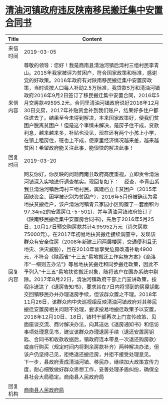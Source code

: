 # <a href="http://www.shangluo.gov.cn/zmhd/ldxxxx.jsp?urltype=leadermail.LeaderMailContentUrl&wbtreeid=1112&leadermailid=5156">清油河镇政府违反陕南移民搬迁集中安置合同书</a>
| Title |                                                                                                                                                                                                                                                                                                                                                                                                   Content                                                                                                                                                                                                                                                                                                                                                                                                   |
|:-----:|-------------------------------------------------------------------------------------------------------------------------------------------------------------------------------------------------------------------------------------------------------------------------------------------------------------------------------------------------------------------------------------------------------------------------------------------------------------------------------------------------------------------------------------------------------------------------------------------------------------------------------------------------------------------------------------------------------------------------------------------------------------------------------------------------------------|
| 来信时间  | 2019-03-05                                                                                                                                                                                                                                                                                                                                                                                                                                                                                                                                                                                                                                                                                                                                                                                                  |
| 来信内容  | 尊敬的领导：您好！我是商南县清油河镇后湾村三组村民李青山。2015年我家被评为贫困户，符合国家政策和标准，感谢党的好政策。2016年政府有对陕南移民搬迁集中安置房政策，当时说按人口每人补助2.5万标准，我贷款5万和清油河镇政府2016年9月2日签订了移民搬迁集中安置合同，2016年5月交房款49595.2元，合同里清油河镇政府说好2016年12月30日交房，2017年补贴资金补到我们账户，结果好多住户都住进去了。结果至今未得到解决，本来国家政策好，使我们贫困户脱离贫困户！但是这个事情未解决，是房子住不成，贷款利息，越来越来多，补贴也没见，现在还有两个小孩上小学，在镇上租房住，班也上不成，使家里经济情况越来差，越来越贫困！希望政府能关注此事，能很快的解决此事！                                                                                                                                                                                                                                                                                                                                                                                                                                                               |
| 回复时间  | 2019-03-20                                                                                                                                                                                                                                                                                                                                                                                                                                                                                                                                                                                                                                                                                                                                                                                                  |
| 回复内容  | 网友你好，你反映的问题商南县政府高度重视，立即责令清油河镇深入实地进行调查核实。现回复如下：    经查，李青山系我县清油河镇后湾村三组村民，属建档立卡贫困户（2015年因缺资金、因学被识别为贫困户），2016年5月份被确认为易地扶贫搬迁户，该户清油河镇青云家园小区购置了一套面积为97.34m2的安置房(1-5-501)，并与清油河镇政府签订了《陕南移民搬迁集中安置房合同书》，先后于2016年5月25日、10月17日预交购房款共计4.95952万元（尚欠房款75000元）。在2017年初易地扶贫搬迁接续调查中，发现该群众有安全住房（2008年新建三间两层楼房，交通便利且无地灾、洪灾威胁），且在2010年曾享受危房改造补助4900元，不符合《陕西省“十三五”易地搬迁工作实施方案》《商洛市“一细则五办法”》等易地扶贫搬迁和同步搬迁政策，因此不予列入“十三五”易地扶贫搬迁对象，随将该户在国办系统中剔除。2017年8月22日，清油河镇政府干部上门宣讲政策，按程序送达了《退房告知书》，要求其在7日内将领到的房屋钥匙交回镇移民办并办理退房手续，但该群众置之不理。2018年11月26日，该群众向中央巡视组反映清油河镇政府对其移民搬迁安置房相关问题不处理，要求按易地搬迁政策予以安置，2018年12月10日、18日，镇村干部再次上门宣传政策、见面座谈交流、商讨解决办法，向其送达《退房通知书》和信访事项处理意见书，建议该群众办理退房手续（退还安置房钥匙、合同书和收款收据后，镇政府连本带息一次退还购房款）或自行购买（规定时间内将剩余房款补齐）两种解决办法，但该户仍坚持己见，拒绝退还搬迁房，并拒不接受处理意见。    下一步，县政府责成清油河镇、移民办，继续加大政策宣传力度，耐心细致做好群众思想工作，妥善处理矛盾纠纷，确保全县社会大局稳定。商南县人民政府局 |
| 回复机构  | <a href="../../categories/agencies/商南县人民政府局.md">商南县人民政府局</a>                                                                                                                                                                                                                                                                                                                                                                                                                                                                                                                                                                                                                                                                                                                                                |
